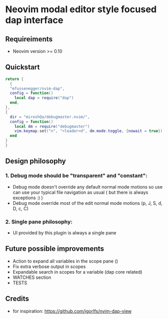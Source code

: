 # Neovim modal editor style focused dap interface

## Requireiments
- Neovim version >= 0.10

## Quickstart

```lua
return {
  {
  "mfussenegger/nvim-dap",
  config = function()
    local dap = require("dap")
  end,
},
{
  dir = "miroshQa/debugmaster.nvim/",
  config = function()
    local dm = require("debugmaster")
    vim.keymap.set("n", "<leader>d", dm.mode.toggle, {nowait = true})
  end
}
}

```

## Design philosophy
### 1. Debug mode should be "transparent" and "constant":
- Debug mode doesn't override any default normal mode motions
so use can use your typical file navigation as usual  ( but there is always exceptions :) )
- Debug mode override most of the edit normal mode motions (p, J, S, d, D, c, C)

### 2. Single pane philosophy:
- UI provided by this plugin is always a single pane


## Future possible improvements
- Action to expand all variables in the scope pane ()
- Fix extra verbose output in scopes
- Expandable search in scopes for a variable (dap core related)
- WATCHES section
- TESTS

## Credits
- for inspiration: https://github.com/igorlfs/nvim-dap-view 
